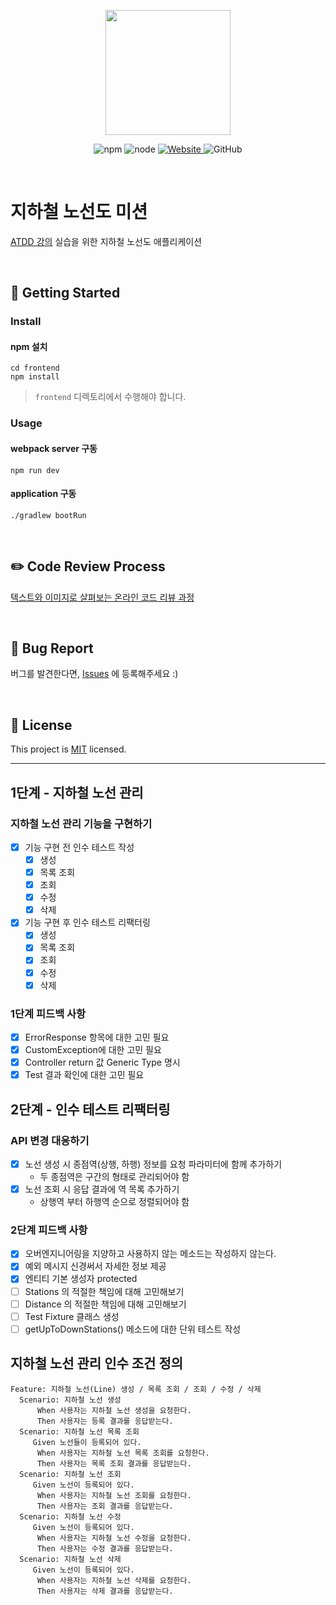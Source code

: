 <p align="center">
    <img width="200px;" src="https://raw.githubusercontent.com/woowacourse/atdd-subway-admin-frontend/master/images/main_logo.png"/>
</p>
<p align="center">
  <img alt="npm" src="https://img.shields.io/badge/npm-%3E%3D%205.5.0-blue">
  <img alt="node" src="https://img.shields.io/badge/node-%3E%3D%209.3.0-blue">
  <a href="https://edu.nextstep.camp/c/R89PYi5H" alt="nextstep atdd">
    <img alt="Website" src="https://img.shields.io/website?url=https%3A%2F%2Fedu.nextstep.camp%2Fc%2FR89PYi5H">
  </a>
  <img alt="GitHub" src="https://img.shields.io/github/license/next-step/atdd-subway-admin">
</p>

<br>

# 지하철 노선도 미션
[ATDD 강의](https://edu.nextstep.camp/c/R89PYi5H) 실습을 위한 지하철 노선도 애플리케이션

<br>

## 🚀 Getting Started

### Install
#### npm 설치
```
cd frontend
npm install
```
> `frontend` 디렉토리에서 수행해야 합니다.

### Usage
#### webpack server 구동
```
npm run dev
```
#### application 구동
```
./gradlew bootRun
```
<br>

## ✏️ Code Review Process
[텍스트와 이미지로 살펴보는 온라인 코드 리뷰 과정](https://github.com/next-step/nextstep-docs/tree/master/codereview)

<br>

## 🐞 Bug Report

버그를 발견한다면, [Issues](https://github.com/next-step/atdd-subway-admin/issues) 에 등록해주세요 :)

<br>

## 📝 License

This project is [MIT](https://github.com/next-step/atdd-subway-admin/blob/master/LICENSE.md) licensed.

---
## 1단계 - 지하철 노선 관리
### 지하철 노선 관리 기능을 구현하기
* [x] 기능 구현 전 인수 테스트 작성
  * [x] 생성
  * [x] 목록 조회
  * [x] 조회
  * [x] 수정
  * [x] 삭제
* [x] 기능 구현 후 인수 테스트 리팩터링
  * [x] 생성
  * [x] 목록 조회
  * [x] 조회
  * [x] 수정
  * [x] 삭제

### 1단계 피드백 사항
* [x] ErrorResponse 항목에 대한 고민 필요
* [x] CustomException에 대한 고민 필요
* [x] Controller return 값 Generic Type 명시
* [x] Test 결과 확인에 대한 고민 필요

## 2단계 - 인수 테스트 리팩터링
### API 변경 대응하기
* [x] 노선 생성 시 종점역(상행, 하행) 정보를 요청 파라미터에 함께 추가하기
  * 두 종점역은 구간의 형태로 관리되어야 함
* [x] 노선 조회 시 응답 결과에 역 목록 추가하기
  * 상행역 부터 하행역 순으로 정렬되어야 함

### 2단계 피드백 사항
* [x] 오버엔지니어링을 지양하고 사용하지 않는 메소드는 작성하지 않는다.
* [x] 예외 메시지 신경써서 자세한 정보 제공
* [x] 엔티티 기본 생성자 protected
* [ ] Stations 의 적절한 책임에 대해 고민해보기
* [ ] Distance 의 적절한 책임에 대해 고민해보기
* [ ] Test Fixture 클래스 생성
* [ ] getUpToDownStations() 메소드에 대한 단위 테스트 작성

## 지하철 노선 관리 인수 조건 정의
```
Feature: 지하철 노선(Line) 생성 / 목록 조회 / 조회 / 수정 / 삭제
  Scenario: 지하철 노선 생성
      When 사용자는 지하철 노선 생성을 요청한다.
      Then 사용자는 등록 결과를 응답받는다.
  Scenario: 지하철 노선 목록 조회
     Given 노선들이 등록되어 있다.
      When 사용자는 지하철 노선 목록 조회를 요청한다.
      Then 사용자는 목록 조회 결과를 응답받는다.
  Scenario: 지하철 노선 조회
     Given 노선이 등록되어 있다.
      When 사용자는 지하철 노선 조회를 요청한다.
      Then 사용자는 조회 결과를 응답받는다.
  Scenario: 지하철 노선 수정
     Given 노선이 등록되어 있다.
      When 사용자는 지하철 노선 수정을 요청한다.
      Then 사용자는 수정 결과를 응답받는다.
  Scenario: 지하철 노선 삭제
     Given 노선이 등록되어 있다.
      When 사용자는 지하철 노선 삭제를 요청한다.
      Then 사용자는 삭제 결과를 응답받는다.
```
